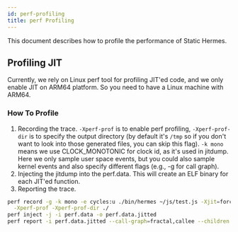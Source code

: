 ```yaml
---
id: perf-profiling
title: perf Profiling
---
```


This document describes how to profile the performance of Static Hermes.

## Profiling JIT

Currently, we rely on Linux perf tool for profiling JIT'ed code, and we only
enable JIT on ARM64 platform. So you need to have a Linux machine with ARM64.

### How To Profile

1. Recording the trace. `-Xperf-prof` is to enable perf profiling, `-Xperf-prof-dir`
is to specify the output directory (by default it's `/tmp` so if you don't want
to look into those generated files, you can skip this flag). `-k mono` means we
use CLOCK_MONOTONIC for clock id, as it's used in jitdump. Here we only sample
user space events, but you could also sample kernel events and also specify
different flags (e.g., -g for call graph).
2. Injecting the jitdump into the perf.data. This will create an ELF binary for
each JIT'ed function.
3. Reporting the trace.
```bash
perf record -g -k mono -e cycles:u ./bin/hermes ~/js/test.js -Xjit=force \
  -Xperf-prof -Xperf-prof-dir ./
perf inject -j -i perf.data -o perf.data.jitted
perf report -i perf.data.jitted --call-graph=fractal,callee --children
```
